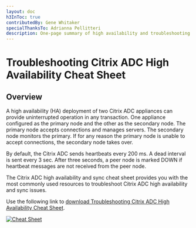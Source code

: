 ```yaml
---
layout: doc
h3InToc: true
contributedBy: Gene Whitaker
specialThanksTo: Adrianna Pellitteri
description: One-page summary of high availability and troubleshooting tips.
---
```

# Troubleshooting Citrix ADC High Availability Cheat Sheet

## Overview

A high availability (HA) deployment of two Citrix ADC appliances can provide uninterrupted operation in any transaction. One appliance configured as the primary node and the other as the secondary node. The primary node accepts connections and manages servers. The secondary node monitors the primary. If for any reason the primary node is unable to accept connections, the secondary node takes over.

By default, the Citrix ADC sends heartbeats every 200 ms. A dead interval is sent every 3 sec. After three seconds, a peer node is marked DOWN if heartbeat messages are not received from the peer node.

The Citrix ADC high availability and sync cheat sheet provides you with the most commonly used resources to troubleshoot Citrix ADC high availability and sync issues.

Use the following link to [download Troubleshooting Citrix ADC High Availability Cheat Sheet](/en-us/tech-zone/learn/downloads/diagrams-posters_cheat-sheet-adc-troubleshooting-high-availability.pdf).

[![Cheat Sheet](/en-us/tech-zone/learn/media/diagrams-posters_cheat-sheet-adc-troubleshooting-high-availability_1.png)](/en-us/tech-zone/learn/downloads/diagrams-posters_cheat-sheet-adc-troubleshooting-high-availability.pdf)
